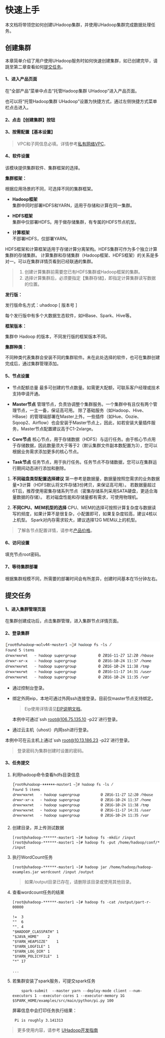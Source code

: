 

# 快速上手

本文档将带领您如何创建UHadoop集群，并使用UHadoop集群完成数据处理任务。

## 创建集群

本章简单介绍了用户使用UHadoop服务时如何快速创建集群，如已创建完毕，请跳至第二章查看如何[提交任务](http://docs.ucloud.cn/uhadoop/speedstart#提交任务)。

#### 1、进入产品页面

在“全部产品”菜单中点击“托管Hadoop集群 UHadoop”进入产品页面。

也可以将“托管Hadoop集群 UHadoop”设置为快捷方式，通过左侧快捷方式菜单栏点击进入。

#### 2、点击【创建集群】按钮

#### 3、按需配置【基本设置】

> VPC和子网信息必填。详情参考[私有网络VPC](https://docs.ucloud.cn/vpc/vpc)。

#### 4、软件设置

该模块提供集群软件、集群框架的选择。

**集群框架：**

根据应用场景的不同，可选择不同的集群框架。

- **Hadoop框架**  
    集群中同时部署HDFS和YARN，适用于存储和计算在同一集群。

- **HDFS框架**  
    集群中仅部署HDFS。用于做存储集群，有专属的HDFS节点机型。

- **计算框架**  
    不部署HDFS，仅部署YARN。

HDFS框架和计算框架适用于存储计算分离架构。HDFS集群可作为多个独立计算集群的存储集群。
计算集群和存储集群（Hadoop框架、HDFS框架）的关系是多对一。可以在集群详情页看到已经联通的集群。

> 1. 创建计算集群前需要您已有HDFS集群或Hadoop框架的集群。
> 2. 选择计算集群后，必须要指定【集群存储】，即指定计算集群读写数据的位置。

**发行版：**

发行版命名方式：uhadoop \[ 版本号 \]

每个发行版中有多个大数据生态软件，如HBase、Spark、Hive等。

**框架版本：**

集群中 Hadoop 的版本，不同发行版的框架版本不同。

**集群种类：**

不同种类代表集群会安装不同的集群软件。未在此处选择的软件，也可在集群创建完成后，通过集群管理添加。

#### 5、节点设置

- 节点配额总量
  最多可创建的节点数量。如需更大配额，可联系客户经理或技术支持申请开通。

- **Master节点**
  管理节点，负责协调整个集群服务。一个集群中有且仅有两个管理节点，一主一备，保证高可用。
  除了基础服务（如Hadoop、Hive、HBase）的管理端部署在Master上外，一些插件（如Hue、Oozie、Sqoop2、Airflow）也会安装于Master节点上，因此，如若安装大量插件服务，Master节点配置建议高于C1-2xlarge。

- **Core节点**
  核心节点，用于存储数据（HDFS）与运行任务。由于核心节点用于存储数据，因此数量须大于等于2（默认集群文件副本数配置为3），您可以根据业务需求添加更多的核心节点。

- **Task节点**
  任务节点，用于执行任务。任务节点不存储数据，您可以在集群运行期间动态进行添加和删除。

1. **不同磁盘类型配置选择建议**
第一参考是数据量，数据量按照您需求的业务数据量\*3计算（HDFS默认将文件存储3份拷贝，来保证高可用）。
若数据量超过6T后，推荐使用密集存储系列节点（密集存储系列采用SATA硬盘，更适合海量数据的存储）。
若对磁盘性能和存储量都有需求，可使用物理机。

2. **不同CPU、MEM机型的选择**
CPU、MEM的选择可按照计算复杂度与数据读写的频度，如果计算不是很复杂，小配置即可，如果复杂度较高，建议4核以上机型。
Spark对内存需求较大，建议选择12G MEM以上的机型。

> 了解各节点配置详情，请参考[产品价格](https://docs.ucloud.cn/uhadoop/price)。

#### 6、访问设置

填充节点root密码。

#### 7、等待集群部署

根据集群规模不同，所需要的部署时间会有所差异，创建时间基本在15分钟左右。

## 提交任务

#### 1、进入集群管理页面

在集群创建成功后，点击集群管理，进入集群节点详情页面。

#### 2、登录集群

![](/images/uhadoop-12.png)

- 通过控制台登录。

- 绑定外网eip，本地可通过外网ssh连接登录。目前仅master节点支持绑定。
  >Eip使用详情请见[EIP说明文档](https://docs.ucloud.cn/unet/eip/guide)。

  本例中可通过\`ssh root@106.75.135.10 -p22\`进行登录。

- 通过云主机（uhost）内网ssh进行登录。

本例中可在云主机上通过\`ssh root@10.13.186.23 -p22\`进行登录。

> 登录密码为集群创建时设置的密码。

#### 3、任务提交

 1. 利用hadoop命令查看hdfs目录信息

    ![](/images/uhadoop-13.png)

 2. 创建目录，并上传测试数据
    ```
    [root@uhadoop-******-master1 ~]# hadoop fs -mkdir /input
    [root@uhadoop-******-master1 ~]# hadoop fs -put /home/hadoop/conf/* /input
    ```

3. 执行WordCount任务
    ```
    [root@uhadoop-******-master1 ~]# hadoop jar /home/hadoop/hadoop-examples.jar wordcount /input /output
    ```

    > 如果/output目录已存在，请删除该目录或使用其他目录。

4. 查看wordcount任务的结果

    ```
    [root@uhadoop-******-master1 ~]# hadoop fs -cat /output/part-r-00000

    !=  3
    ""  6
    "". 4
    "$HADOOP_CLASSPATH" 1
    "$JAVA_HOME"    2
    "$YARN_HEAPSIZE"    1
    "$YARN_LOGFILE" 1
    "$YARN_LOG_DIR" 1
    "$YARN_POLICYFILE"  1
    "*" 17

    ...
    ```

5. 若集群安装了spark服务，可提交spark任务
    ```
        spark-submit  --master yarn --deploy-mode client --num-executors 1 --executor-cores 1 --executor-memory 1G $SPARK_HOME/examples/src/main/python/pi.py 100
    ```
    屏幕信息中会打印任务执行结果：

        Pi is roughly 3.141313

> 更多使用内容，请参考 [UHadoop开发指南](https://doc.ucloud.cn/analysis/uhadoop/developer)
